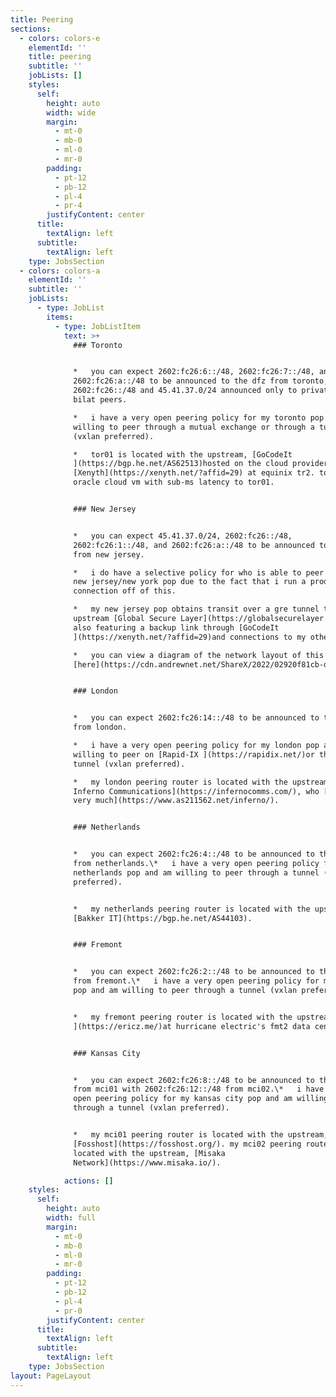 ```yaml
---
title: Peering
sections:
  - colors: colors-e
    elementId: ''
    title: peering
    subtitle: ''
    jobLists: []
    styles:
      self:
        height: auto
        width: wide
        margin:
          - mt-0
          - mb-0
          - ml-0
          - mr-0
        padding:
          - pt-12
          - pb-12
          - pl-4
          - pr-4
        justifyContent: center
      title:
        textAlign: left
      subtitle:
        textAlign: left
    type: JobsSection
  - colors: colors-a
    elementId: ''
    subtitle: ''
    jobLists:
      - type: JobList
        items:
          - type: JobListItem
            text: >+
              ### Toronto


              *   you can expect 2602:fc26:6::/48, 2602:fc26:7::/48, and
              2602:fc26:a::/48 to be announced to the dfz from toronto, with
              2602:fc26::/48 and 45.41.37.0/24 announced only to private or
              bilat peers.

              *   i have a very open peering policy for my toronto pop and i am
              willing to peer through a mutual exchange or through a tunnel
              (vxlan preferred).

              *   tor01 is located with the upstream, [GoCodeIt
              ](https://bgp.he.net/AS62513)hosted on the cloud provider,
              [Xenyth](https://xenyth.net/?affid=29) at equinix tr2. tor02 is an
              oracle cloud vm with sub-ms latency to tor01.


              ### New Jersey


              *   you can expect 45.41.37.0/24, 2602:fc26::/48,
              2602:fc26:1::/48, and 2602:fc26:a::/48 to be announced to the dfz
              from new jersey.

              *   i do have a selective policy for who is able to peer with my
              new jersey/new york pop due to the fact that i run a production
              connection off of this.

              *   my new jersey pop obtains transit over a gre tunnel to
              upstream [Global Secure Layer](https://globalsecurelayer.com/),
              also featuring a backup link through [GoCodeIt
              ](https://xenyth.net/?affid=29)and connections to my other pops.

              *   you can view a diagram of the network layout of this pop
              [here](https://cdn.andrewnet.net/ShareX/2022/02920f81cb-d3e7-4d2a-8747-6eeb2d9c148e/nyc01.drawio.html).


              ### London


              *   you can expect 2602:fc26:14::/48 to be announced to the dfz
              from london.

              *   i have a very open peering policy for my london pop and am
              willing to peer on [Rapid-IX ](https://rapidix.net/)or through a
              tunnel (vxlan preferred).

              *   my london peering router is located with the upstream,[
              Inferno Communications](https://infernocomms.com/), who [i love
              very much](https://www.as211562.net/inferno/).


              ### Netherlands


              *   you can expect 2602:fc26:4::/48 to be announced to the dfz
              from netherlands.\*   i have a very open peering policy for my
              netherlands pop and am willing to peer through a tunnel (vxlan
              preferred).


              *   my netherlands peering router is located with the upstream,
              [Bakker IT](https://bgp.he.net/AS44103).


              ### Fremont


              *   you can expect 2602:fc26:2::/48 to be announced to the dfz
              from fremont.\*   i have a very open peering policy for my fremont
              pop and am willing to peer through a tunnel (vxlan preferred).


              *   my fremont peering router is located with the upstream, [Eric
              ](https://ericz.me/)at hurricane electric's fmt2 data center.


              ### Kansas City


              *   you can expect 2602:fc26:8::/48 to be announced to the dfz
              from mci01 with 2602:fc26:12::/48 from mci02.\*   i have a very
              open peering policy for my kansas city pop and am willing to peer
              through a tunnel (vxlan preferred).


              *   my mci01 peering router is located with the upstream,
              [Fosshost](https://fosshost.org/). my mci02 peering router is
              located with the upstream, [Misaka
              Network](https://www.misaka.io/).

            actions: []
    styles:
      self:
        height: auto
        width: full
        margin:
          - mt-0
          - mb-0
          - ml-0
          - mr-0
        padding:
          - pt-12
          - pb-12
          - pl-4
          - pr-0
        justifyContent: center
      title:
        textAlign: left
      subtitle:
        textAlign: left
    type: JobsSection
layout: PageLayout
---
```


